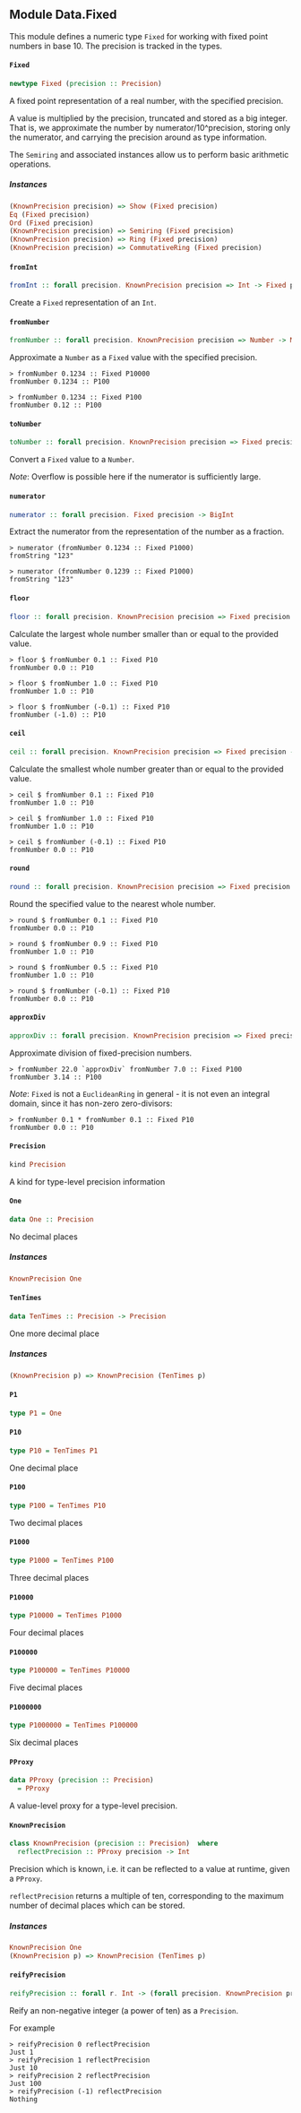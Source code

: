 ## Module Data.Fixed

This module defines a numeric type `Fixed` for working with
fixed point numbers in base 10. The precision is tracked in
the types.

#### `Fixed`

``` purescript
newtype Fixed (precision :: Precision)
```

A fixed point representation of a real number, with the specified precision.

A value is multiplied by the precision, truncated and stored as a big
integer. That is, we approximate the number by numerator/10^precision, storing
only the numerator, and carrying the precision around as type information.

The `Semiring` and associated instances allow us to perform basic arithmetic
operations.

##### Instances
``` purescript
(KnownPrecision precision) => Show (Fixed precision)
Eq (Fixed precision)
Ord (Fixed precision)
(KnownPrecision precision) => Semiring (Fixed precision)
(KnownPrecision precision) => Ring (Fixed precision)
(KnownPrecision precision) => CommutativeRing (Fixed precision)
```

#### `fromInt`

``` purescript
fromInt :: forall precision. KnownPrecision precision => Int -> Fixed precision
```

Create a `Fixed` representation of an `Int`.

#### `fromNumber`

``` purescript
fromNumber :: forall precision. KnownPrecision precision => Number -> Maybe (Fixed precision)
```

Approximate a `Number` as a `Fixed` value with the specified precision.

```
> fromNumber 0.1234 :: Fixed P10000
fromNumber 0.1234 :: P100

> fromNumber 0.1234 :: Fixed P100
fromNumber 0.12 :: P100
```

#### `toNumber`

``` purescript
toNumber :: forall precision. KnownPrecision precision => Fixed precision -> Number
```

Convert a `Fixed` value to a `Number`.

_Note_: Overflow is possible here if the numerator is sufficiently large.

#### `numerator`

``` purescript
numerator :: forall precision. Fixed precision -> BigInt
```

Extract the numerator from the representation of the number as a fraction.

```
> numerator (fromNumber 0.1234 :: Fixed P1000)
fromString "123"

> numerator (fromNumber 0.1239 :: Fixed P1000)
fromString "123"
```

#### `floor`

``` purescript
floor :: forall precision. KnownPrecision precision => Fixed precision -> Fixed precision
```

Calculate the largest whole number smaller than or equal to the provided
value.

```
> floor $ fromNumber 0.1 :: Fixed P10
fromNumber 0.0 :: P10

> floor $ fromNumber 1.0 :: Fixed P10
fromNumber 1.0 :: P10

> floor $ fromNumber (-0.1) :: Fixed P10
fromNumber (-1.0) :: P10
```

#### `ceil`

``` purescript
ceil :: forall precision. KnownPrecision precision => Fixed precision -> Fixed precision
```

Calculate the smallest whole number greater than or equal to the provided
value.

```
> ceil $ fromNumber 0.1 :: Fixed P10
fromNumber 1.0 :: P10

> ceil $ fromNumber 1.0 :: Fixed P10
fromNumber 1.0 :: P10

> ceil $ fromNumber (-0.1) :: Fixed P10
fromNumber 0.0 :: P10
```

#### `round`

``` purescript
round :: forall precision. KnownPrecision precision => Fixed precision -> Fixed precision
```

Round the specified value to the nearest whole number.

```
> round $ fromNumber 0.1 :: Fixed P10
fromNumber 0.0 :: P10

> round $ fromNumber 0.9 :: Fixed P10
fromNumber 1.0 :: P10

> round $ fromNumber 0.5 :: Fixed P10
fromNumber 1.0 :: P10

> round $ fromNumber (-0.1) :: Fixed P10
fromNumber 0.0 :: P10
```

#### `approxDiv`

``` purescript
approxDiv :: forall precision. KnownPrecision precision => Fixed precision -> Fixed precision -> Fixed precision
```

Approximate division of fixed-precision numbers.

```
> fromNumber 22.0 `approxDiv` fromNumber 7.0 :: Fixed P100
fromNumber 3.14 :: P100
```

_Note_: `Fixed` is not a `EuclideanRing` in general - it is not even
an integral domain, since it has non-zero zero-divisors:

```
> fromNumber 0.1 * fromNumber 0.1 :: Fixed P10
fromNumber 0.0 :: P10
```

#### `Precision`

``` purescript
kind Precision
```

A kind for type-level precision information

#### `One`

``` purescript
data One :: Precision
```

No decimal places

##### Instances
``` purescript
KnownPrecision One
```

#### `TenTimes`

``` purescript
data TenTimes :: Precision -> Precision
```

One more decimal place

##### Instances
``` purescript
(KnownPrecision p) => KnownPrecision (TenTimes p)
```

#### `P1`

``` purescript
type P1 = One
```

#### `P10`

``` purescript
type P10 = TenTimes P1
```

One decimal place

#### `P100`

``` purescript
type P100 = TenTimes P10
```

Two decimal places

#### `P1000`

``` purescript
type P1000 = TenTimes P100
```

Three decimal places

#### `P10000`

``` purescript
type P10000 = TenTimes P1000
```

Four decimal places

#### `P100000`

``` purescript
type P100000 = TenTimes P10000
```

Five decimal places

#### `P1000000`

``` purescript
type P1000000 = TenTimes P100000
```

Six decimal places

#### `PProxy`

``` purescript
data PProxy (precision :: Precision)
  = PProxy
```

A value-level proxy for a type-level precision.

#### `KnownPrecision`

``` purescript
class KnownPrecision (precision :: Precision)  where
  reflectPrecision :: PProxy precision -> Int
```

Precision which is known, i.e. it can be reflected to a
value at runtime, given a `PProxy`.

`reflectPrecision` returns a multiple of ten, corresponding
to the maximum number of decimal places which can be stored.

##### Instances
``` purescript
KnownPrecision One
(KnownPrecision p) => KnownPrecision (TenTimes p)
```

#### `reifyPrecision`

``` purescript
reifyPrecision :: forall r. Int -> (forall precision. KnownPrecision precision => PProxy precision -> r) -> Maybe r
```

Reify an non-negative integer (a power of ten) as a `Precision`.

For example

```
> reifyPrecision 0 reflectPrecision
Just 1
> reifyPrecision 1 reflectPrecision
Just 10
> reifyPrecision 2 reflectPrecision
Just 100
> reifyPrecision (-1) reflectPrecision
Nothing
```


